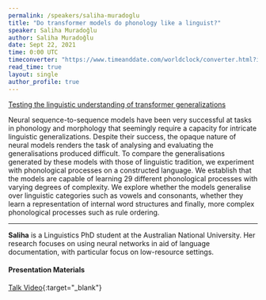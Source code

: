 ```yaml
---
permalink: /speakers/saliha-muradoglu
title: "Do transformer models do phonology like a linguist?"
speaker: Saliha Muradoǧlu
author: Saliha Muradoǧlu
date: Sept 22, 2021
time: 0:00 UTC
timeconverter: "https://www.timeanddate.com/worldclock/converter.html?iso=20210922T000000&p1=1440&p2=224&p3=179&p4=136&p5=676&p6=33&p7=152"
read_time: true
layout: single
author_profile: true
---
```


<a href="https://lolmythesis.com/" class="one-line">Testing the linguistic understanding of transformer generalizations</a>

Neural sequence-to-sequence models have been very successful at tasks in phonology and morphology that seemingly require a capacity for intricate linguistic generalizations. Despite their success, the opaque nature of neural models renders the task of analysing and evaluating the generalisations produced difficult. To compare the generalisations generated by these models with those of linguistic tradition, we experiment with phonological processes on a constructed language. We establish that the models are capable of learning 29 different phonological processes with varying degrees of complexity. We explore whether the models generalise over linguistic categories such as vowels and consonants, whether they learn a representation of internal word structures and finally, more complex phonological processes such as rule ordering.

<hr>

**Saliha** is a Linguistics PhD student at the Australian National University. Her research focuses on using neural networks in aid of language documentation, with particular focus on low-resource settings.

#### Presentation Materials
<i class="fas fa-fw fa-video"></i> [Talk Video](https://www.youtube.com/watch?v=xcCSLy-wuO0&list=PL0zsOCvKa2iEqmPV6WGhjuP-tsrUy102C){:target="_blank"}  
